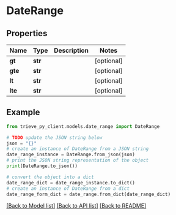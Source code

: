 # DateRange


## Properties

Name | Type | Description | Notes
------------ | ------------- | ------------- | -------------
**gt** | **str** |  | [optional] 
**gte** | **str** |  | [optional] 
**lt** | **str** |  | [optional] 
**lte** | **str** |  | [optional] 

## Example

```python
from trieve_py_client.models.date_range import DateRange

# TODO update the JSON string below
json = "{}"
# create an instance of DateRange from a JSON string
date_range_instance = DateRange.from_json(json)
# print the JSON string representation of the object
print(DateRange.to_json())

# convert the object into a dict
date_range_dict = date_range_instance.to_dict()
# create an instance of DateRange from a dict
date_range_form_dict = date_range.from_dict(date_range_dict)
```
[[Back to Model list]](../README.md#documentation-for-models) [[Back to API list]](../README.md#documentation-for-api-endpoints) [[Back to README]](../README.md)


